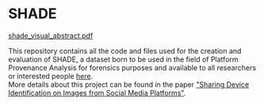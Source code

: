 # SHADE

[shade_visual_abstract.pdf](https://github.com/andreaunitn/SHADE/files/12248491/shade_visual_abstract.pdf)

This repository contains all the code and files used for the creation and evaluation of SHADE, a dataset born to be used in the field of Platform Provenance Analysis for forensics purposes and available to all researchers or interested people [here](https://mmlab.disi.unitn.it/resources/published-datasets).
 <br />
More details about this project can be found in the paper ["Sharing Device Identification on Images from Social Media Platforms"](https://ieeexplore.ieee.org/abstract/document/9948824?casa_token=iYRvcxFplywAAAAA:az05tclVET_JCOxBRKWcJ2fVdGvX2dPAZUjhzYfmizxAH_5sWBxos81bPU5vzn8VFfE62TWL).
